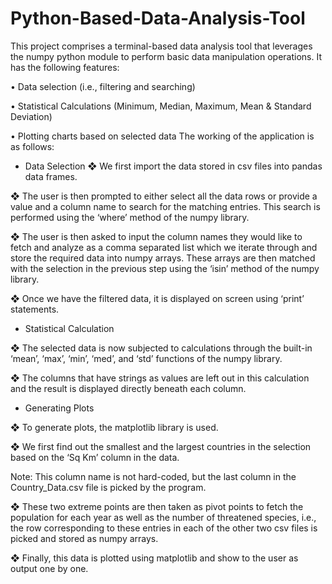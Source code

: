 # Python-Based-Data-Analysis-Tool
This project comprises a terminal-based data analysis tool that leverages the numpy python module to perform basic data manipulation operations. It has the following features:

• Data selection (i.e., filtering and searching)

• Statistical Calculations (Minimum, Median, Maximum, Mean & Standard Deviation)

• Plotting charts based on selected data The working of the application is as follows:

- Data Selection
❖ We first import the data stored in csv files into pandas data frames.

❖ The user is then prompted to either select all the data rows or provide a value and a column name to search for the matching entries. This search is performed using the ‘where’ method of the numpy library.

❖ The user is then asked to input the column names they would like to fetch and analyze as a comma separated list which we iterate through and store the required data into numpy arrays. These arrays are then matched with the selection in the previous step using the ‘isin’ method of the numpy library.

❖ Once we have the filtered data, it is displayed on screen using ‘print’ statements.

- Statistical Calculation

❖ The selected data is now subjected to calculations through the built-in ‘mean’, ‘max’, ‘min’, ‘med’, and ‘std’ functions of the numpy library.

❖ The columns that have strings as values are left out in this calculation and the result is displayed directly beneath each column.

- Generating Plots

❖ To generate plots, the matplotlib library is used.

❖ We first find out the smallest and the largest countries in the selection based on the ‘Sq Km’ column in the data.

Note: This column name is not hard-coded, but the last column in the Country_Data.csv file is picked by the program.

❖ These two extreme points are then taken as pivot points to fetch the population for each year as well as the number of threatened species, i.e., the row corresponding to these entries in each of the other two csv files is picked and stored as numpy arrays.

❖ Finally, this data is plotted using matplotlib and show to the user as output one by one.

